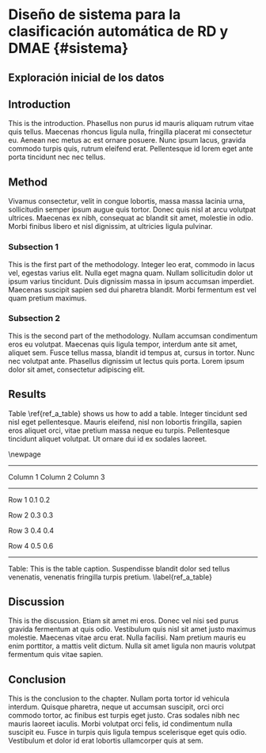 # Diseño de sistema para la clasificación automática de RD y DMAE {#sistema}

## Exploración inicial de los datos





<!-- ------------------------------------------------------------>
## Introduction

This is the introduction. Phasellus non purus id mauris aliquam rutrum vitae quis tellus. Maecenas rhoncus ligula nulla, fringilla placerat mi consectetur eu. Aenean nec metus ac est ornare posuere. Nunc ipsum lacus, gravida commodo turpis quis, rutrum eleifend erat. Pellentesque id lorem eget ante porta tincidunt nec nec tellus.

## Method

Vivamus consectetur, velit in congue lobortis, massa massa lacinia urna, sollicitudin semper ipsum augue quis tortor. Donec quis nisl at arcu volutpat ultrices. Maecenas ex nibh, consequat ac blandit sit amet, molestie in odio. Morbi finibus libero et nisl dignissim, at ultricies ligula pulvinar.

### Subsection 1

This is the first part of the methodology.  Integer leo erat, commodo in lacus vel, egestas varius elit. Nulla eget magna quam. Nullam sollicitudin dolor ut ipsum varius tincidunt. Duis dignissim massa in ipsum accumsan imperdiet. Maecenas suscipit sapien sed dui pharetra blandit. Morbi fermentum est vel quam pretium maximus.

### Subsection 2

This is the second part of the methodology. Nullam accumsan condimentum eros eu volutpat. Maecenas quis ligula tempor, interdum ante sit amet, aliquet sem. Fusce tellus massa, blandit id tempus at, cursus in tortor. Nunc nec volutpat ante. Phasellus dignissim ut lectus quis porta. Lorem ipsum dolor sit amet, consectetur adipiscing elit.

<!--
Comments can be added like this.
-->

## Results

Table \ref{ref_a_table} shows us how to add a table. Integer tincidunt sed nisl eget pellentesque. Mauris eleifend, nisl non lobortis fringilla, sapien eros aliquet orci, vitae pretium massa neque eu turpis. Pellentesque tincidunt aliquet volutpat. Ut ornare dui id ex sodales laoreet.

<!-- Force the table onto a newpage -->

\newpage

---------------------------------------------------------------------------
Column 1            Column 2                Column 3
--------------      -------------------     -------------------
Row 1               0.1                     0.2

Row 2               0.3                     0.3

Row 3               0.4                     0.4

Row 4               0.5                     0.6

---------------------------------------------------------------------------

Table: This is the table caption. Suspendisse blandit dolor sed tellus venenatis, venenatis fringilla turpis pretium. \label{ref_a_table}


## Discussion

This is the discussion. Etiam sit amet mi eros. Donec vel nisi sed purus gravida fermentum at quis odio. Vestibulum quis nisl sit amet justo maximus molestie. Maecenas vitae arcu erat. Nulla facilisi. Nam pretium mauris eu enim porttitor, a mattis velit dictum. Nulla sit amet ligula non mauris volutpat fermentum quis vitae sapien.

## Conclusion

This is the conclusion to the chapter. Nullam porta tortor id vehicula interdum. Quisque pharetra, neque ut accumsan suscipit, orci orci commodo tortor, ac finibus est turpis eget justo. Cras sodales nibh nec mauris laoreet iaculis. Morbi volutpat orci felis, id condimentum nulla suscipit eu. Fusce in turpis quis ligula tempus scelerisque eget quis odio. Vestibulum et dolor id erat lobortis ullamcorper quis at sem.
